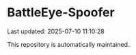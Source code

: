 # BattleEye-Spoofer

Last updated: 2025-07-10 11:10:28

This repository is automatically maintained.
